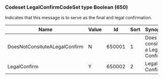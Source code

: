 ### Codeset LegalConfirmCodeSet type Boolean (650)

Indicates that this message is to serve as the final and legal confirmation.

| Name                          | Value | Id     | Sort | Synopsis                           |
|-------------------------------|-------|--------|------|------------------------------------|
| DoesNotConsituteALegalConfirm | N     | 650001 | 1    | Does not consitute a Legal Confirm |
| LegalConfirm                  | Y     | 650002 | 2    | Legal Confirm                      |


